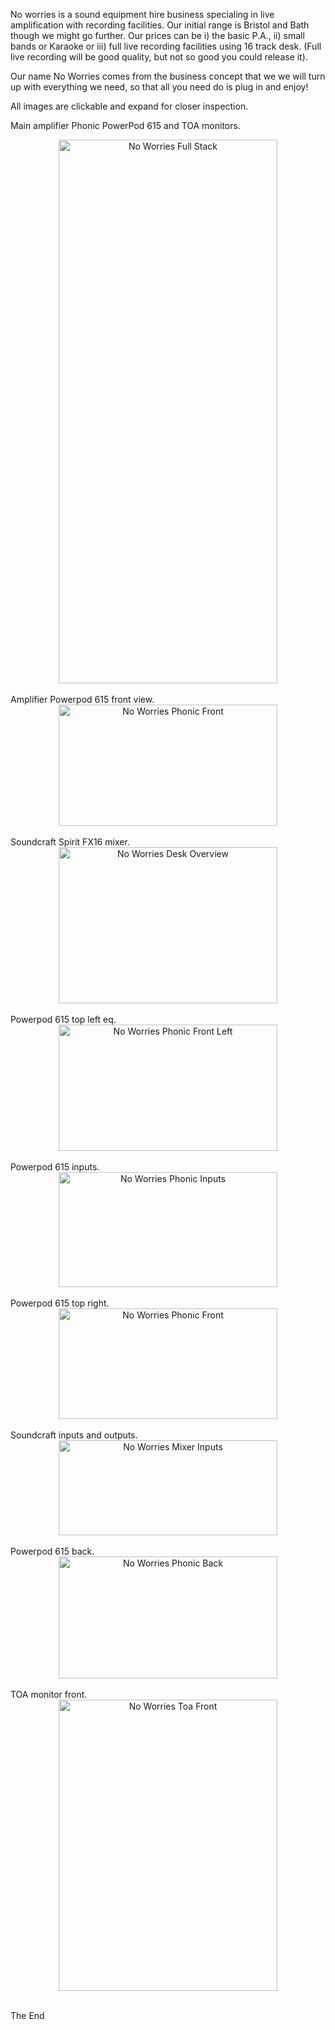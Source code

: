 No worries is a sound equipment hire business specialing in live amplification with recording facilities. Our initial range is Bristol and Bath though we might go further. Our prices can be i) the basic P.A., ii) small bands or Karaoke or iii) full live recording facilities using 16 track desk. (Full live recording will be good quality, but not so good you could release it).

Our name No Worries comes from the business concept that we we will turn up with everything we need, so that all you need do is plug in and enjoy!

All images are clickable and expand for closer inspection.

Main amplifier Phonic PowerPod 615 and TOA monitors.
<div align="center">
    <a href="https://www.bristolcybersolutions.co.uk/uploads/1/4/4/2/144286628/full-stack_orig.jpg?raw=true">
        <img src="https://www.bristolcybersolutions.co.uk/uploads/1/4/4/2/144286628/full-stack_orig.jpg?raw=true"
         width="350" height="870" title="No Worries Full Stack"  id="No Worries Full Stack" alt="No Worries Full Stack">
    </a>
</div>
<br>
Amplifier Powerpod 615 front view.
<div align="center">
    <a href="https://www.bristolcybersolutions.co.uk/uploads/1/4/4/2/144286628/phonic-front_orig.jpg?raw=true">
        <img src="https://www.bristolcybersolutions.co.uk/uploads/1/4/4/2/144286628/phonic-front_orig.jpg?raw=true"
         width="350" height="194" title="No Worries Phonic Front" id="No Worries Phonic Front" alt="No Worries Phonic Front">
    </a>
</div>
<br>
Soundcraft Spirit FX16 mixer.
<div align="center">
    <a href="https://www.bristolcybersolutions.co.uk/uploads/1/4/4/2/144286628/soundcraft-front-2_orig.jpg?raw=true">
        <img src="https://www.bristolcybersolutions.co.uk/uploads/1/4/4/2/144286628/soundcraft-front-2_orig.jpg?raw=true"
         width="350" height="250" title="No Worries Desk Overview" id="No Worries Desk Overview" alt="No Worries Desk Overview">
    </a>
</div>
<br>
Powerpod 615 top left eq.
<div align="center">
    <a href="https://www.bristolcybersolutions.co.uk/uploads/1/4/4/2/144286628/phonic-front-left_orig.jpg?raw=true">
        <img src="https://www.bristolcybersolutions.co.uk/uploads/1/4/4/2/144286628/phonic-front-left_orig.jpg?raw=true"
         width="350" height="202" title="No Worries Phonic Front Left" id="No Worries Phonic Front Left" alt="No Worries Phonic Front Left">
    </a>
</div>
<br>
Powerpod 615 inputs.
<div align="center">
    <a href="https://www.bristolcybersolutions.co.uk/uploads/1/4/4/2/144286628/phonic-inputs_orig.jpg?raw=true">
        <img src="https://www.bristolcybersolutions.co.uk/uploads/1/4/4/2/144286628/phonic-inputs_orig.jpg?raw=true"
         width="350" height="184" title="No Worries Phonic Inputs" id="No Worries Phonic Inputs" alt="No Worries Phonic Inputs">
    </a>
</div>
<br>
Powerpod 615 top right.
<div align="center">
    <a href="https://www.bristolcybersolutions.co.uk/uploads/1/4/4/2/144286628/phonic-front-right_orig.jpg?raw=true">
        <img src="https://www.bristolcybersolutions.co.uk/uploads/1/4/4/2/144286628/phonic-front-right_orig.jpg?raw=true"
         width="350" height="177" title="No Worries Phonic Front" id="No Worries Phonic Front" alt="No Worries Phonic Front">
    </a>
</div>
<br>
Soundcraft inputs and outputs.
<div align="center">
    <a href="https://www.bristolcybersolutions.co.uk/uploads/1/4/4/2/144286628/soundcraft-back_orig.jpg?raw=true">
        <img src="https://www.bristolcybersolutions.co.uk/uploads/1/4/4/2/144286628/soundcraft-back_orig.jpg?raw"
         width="350" height="152" title="No Worries Mixer Inputs" id="No Worries Mixer Inputs" alt="No Worries Mixer Inputs">
    </a>
</div>
<br>
Powerpod 615 back.
<div align="center">
    <a href="https://www.bristolcybersolutions.co.uk/uploads/1/4/4/2/144286628/phonic-back_orig.jpg?raw=true">
        <img src="https://www.bristolcybersolutions.co.uk/uploads/1/4/4/2/144286628/phonic-back_orig.jpg?raw=true"
         width="350" height="195" title="No Worries Phonic Back" id="No Worries Phonic Back" alt="No Worries Phonic Back">
    </a>
</div>
<br>
TOA monitor front.
<div align="center">
    <a href="https://www.bristolcybersolutions.co.uk/uploads/1/4/4/2/144286628/toa-front_orig.jpg?raw=true">
        <img src="https://www.bristolcybersolutions.co.uk/uploads/1/4/4/2/144286628/toa-front_orig.jpg?raw=true"
         width="350" height="466" title="No Worries Toa Front" id="No Worries Toa Front" alt="No Worries Toa Front">
    </a>
</div>
<br>
<p>
    The End
</p>
<br>